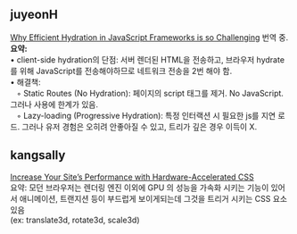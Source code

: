 <h2>juyeonH</h2><a href="https://www.notion.so/study66/Why-Efficient-Hydration-in-JavaScript-Frameworks-is-so-Challenging-87a855148fc042abbad0acb1f87f1ab0#8aa7bb07b59c4aa19dd93bc599fdf512">Why Efficient Hydration in JavaScript Frameworks is so Challenging</a> 번역 중.<br><strong>요약:</strong><br>• client-side hydration의 단점: 서버 렌더된 HTML을 전송하고, 브라우저 hydrate를 위해 JavaScript를 전송해야하므로 네트워크 전송을 2번 해야 함.<br>• 해결책:<br>    &nbsp;&nbsp;&nbsp;◦ Static Routes (No Hydration): 페이지의 script 태그를 제거. No JavaScript. 그러나 사용에 한계가 있음.<br>    &nbsp;&nbsp;&nbsp;◦ Lazy-loading (Progressive Hydration): 특정 인터랙션 시 필요한 js를 지연 로드. 그러나 유저 경험은 오히려 안좋아질 수 있고, 트리가 깊은 경우 이득이 X.
<h2>kangsally</h2><a href="https://www.notion.so/study66/Increase-Your-Site-s-Performance-with-Hardware-Accelerated-CSS-e83c1e8bfcbb4cec9aa9a679521a3719">Increase Your Site’s Performance with Hardware-Accelerated CSS</a><br>요약: 모던 브라우저는 렌더링 엔진 이외에 GPU 의 성능을 가속화 시키는 기능이 있어서 애니메이션, 트랜지션 등이 부드럽게 보이게되는데 그것을 트리거 시키는 CSS 요소 있음<br>(ex: translate3d, rotate3d, scale3d)